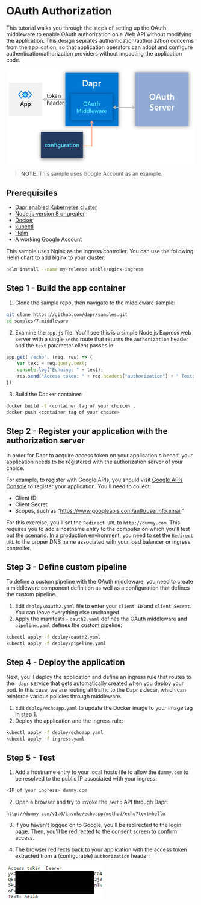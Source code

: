 # OAuth Authorization

This tutorial walks you through the steps of setting up the OAuth middleware to enable OAuth authorization on a Web API without modifying the application. This design seprates authentication/authorization concerns from the application, so that application operators can adopt and configure authentication/athorization providers without impacting the application code.

![Architecture Diagram](./img/Architecture_Diagram.png)

> **NOTE**: This sample uses Google Account as an example. 

## Prerequisites

- [Dapr enabled Kubernetes cluster](https://github.com/dapr/docs/blob/master/getting-started/environment-setup.md#installing-dapr-on-a-kubernetes-cluster)
- [Node.js version 8 or greater](https://nodejs.org/en/)
- [Docker](https://docs.docker.com/)
- [kubectl](https://kubernetes.io/docs/tasks/tools/install-kubectl/)
- [Helm](https://github.com/helm/helm)
- A working [Google Account](https://accounts.google.com)

This sample uses Nginx as the ingress controller. You can use the following Helm chart to add Nginx to your cluster:

```bash
helm install --name my-release stable/nginx-ingress
```

## Step 1 - Build the app container

1. Clone the sample repo, then navigate to the middleware sample:
```bash
git clone https://github.com/dapr/samples.git
cd samples/7.middleware
```
2. Examine the ```app.js``` file. You'll see this is a simple Node.js Express web server with a single ```/echo``` route that returns the ```authorization``` header and the ```text``` parameter client passes in:

```javascript
app.get('/echo', (req, res) => {
    var text = req.query.text;
    console.log("Echoing: " + text);
    res.send("Access token: " + req.headers["authorization"] + " Text: " + text)    
});
```
3. Build the Docker container:

```bash
docker build -t <container tag of your choice> .
docker push <container tag of your choice>
```

## Step 2 - Register your application with the authorization server

In order for Dapr to acquire access token on your application's behalf, your application needs to be registered with the authorization server of your choice. 

For example, to register with Google APIs, you should visit [Google APIs Console](https://console.developers.google.com) to register your application. You'll need to collect:

- Client ID
- Client Secret
- Scopes, such as "https://www.googleapis.com/auth/userinfo.email"
  
For this exercise, you'll set the ```Redirect URL``` to ```http://dummy.com```. This requires you to add a hostname entry to the computer on which you'll test out the scenario. In a production environment, you need to set the ```Redirect URL``` to the proper DNS name associated with your load balancer or ingress controller.

## Step 3 - Define custom pipeline

To define a custom pipeline with the OAuth middleware, you need to create a middleware component definition as well as a configuration that defines the custom pipeline.

1. Edit ```deploy\oauth2.yaml``` file to enter your ```client ID``` and ```client Secret```. You can leave everything else unchanged.
2. Apply the manifests - ```oauth2.yaml``` defines the OAuth middleware and ```pipeline.yaml``` defines the custom pipeline:
```bash
kubectl apply -f deploy/oauth2.yaml
kubectl apply -f deploy/pipeline.yaml
```

## Step 4 - Deploy the application
Next, you'll deploy the application and define an ingress rule that routes to the ```-dapr``` service that gets automatically created when you deploy your pod. In this case, we are routing all traffic to the Dapr sidecar, which can reinforce various policies through middleware.

1. Edit ```deploy/echoapp.yaml``` to update the Docker image to your image tag in step 1.
2. Deploy the application and the ingress rule:
```bash
kubectl apply -f deploy/echoapp.yaml
kubectl apply -f ingress.yaml
```
## Step 5 - Test

1. Add a hostname entry to your local hosts file to allow the ```dummy.com``` to be resolved to the public IP associated with your ingress:

```bash
<IP of your ingress> dummy.com
```

2. Open a browser and try to invoke the ```/echo``` API through Dapr:

```
http://dummy.com/v1.0/invoke/echoapp/method/echo?text=hello
```
3. If you haven't logged on to Google, you'll be redirected to the login page. Then, you'll be redirected to the consent screen to confirm access.

4. The browser redirects back to your application with the access token extracted from a (configurable) ```authorization``` header:

![Web Page](./img/webpage.png)